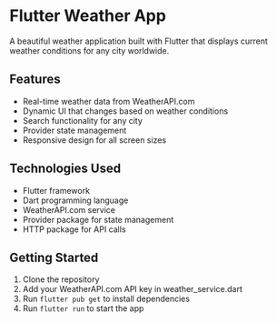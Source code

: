# Flutter Weather App

A beautiful weather application built with Flutter that displays current weather conditions for any city worldwide.

## Features
- Real-time weather data from WeatherAPI.com
- Dynamic UI that changes based on weather conditions
- Search functionality for any city
- Provider state management
- Responsive design for all screen sizes

## Technologies Used
- Flutter framework
- Dart programming language
- WeatherAPI.com service
- Provider package for state management
- HTTP package for API calls

## Getting Started
1. Clone the repository
2. Add your WeatherAPI.com API key in weather_service.dart
3. Run `flutter pub get` to install dependencies
4. Run `flutter run` to start the app


